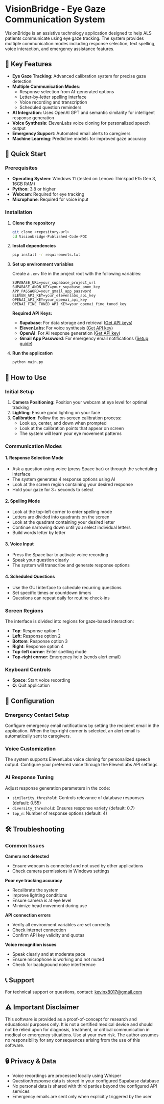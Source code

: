 # VisionBridge - Eye Gaze Communication System

VisionBridge is an assistive technology application designed to help ALS patients communicate using eye gaze tracking. The system provides multiple communication modes including response selection, text spelling, voice interaction, and emergency assistance features.

## 🎯 Key Features

- **Eye Gaze Tracking**: Advanced calibration system for precise gaze detection
- **Multiple Communication Modes**:
  - Response selection from AI-generated options
  - Letter-by-letter spelling interface
  - Voice recording and transcription
  - Scheduled question reminders
- **AI Integration**: Uses OpenAI GPT and semantic similarity for intelligent response generation
- **Voice Synthesis**: ElevenLabs voice cloning for personalized speech output
- **Emergency Support**: Automated email alerts to caregivers
- **Machine Learning**: Predictive models for improved gaze accuracy

## 🚀 Quick Start

### Prerequisites

- **Operating System**: Windows 11 (tested on Lenovo Thinkpad E15 Gen 3, 16GB RAM)
- **Python**: 3.8 or higher
- **Webcam**: Required for eye tracking
- **Microphone**: Required for voice input

### Installation

1. **Clone the repository**
   ```bash
   git clone <repository-url>
   cd Visionbridge-Published-Code-POC
   ```

2. **Install dependencies**
   ```bash
   pip install -r requirements.txt
   ```

3. **Set up environment variables**
   
   Create a `.env` file in the project root with the following variables:
   ```env
   SUPABASE_URL=your_supabase_project_url
   SUPABASE_ANON_KEY=your_supabase_anon_key
   APP_PASSWORD=your_gmail_app_password
   ELEVEN_API_KEY=your_elevenlabs_api_key
   OPENAI_API_KEY=your_openai_api_key
   OPENAI_FINE_TUNED_API_KEY=your_openai_fine_tuned_key
   ```

   **Required API Keys:**
   - **Supabase**: For data storage and retrieval ([Get API keys](https://supabase.com))
   - **ElevenLabs**: For voice synthesis ([Get API key](https://elevenlabs.io))
   - **OpenAI**: For AI response generation ([Get API key](https://openai.com))
   - **Gmail App Password**: For emergency email notifications ([Setup guide](https://support.google.com/accounts/answer/185833))

4. **Run the application**
   ```bash
   python main.py
   ```

## 📖 How to Use

### Initial Setup

1. **Camera Positioning**: Position your webcam at eye level for optimal tracking
2. **Lighting**: Ensure good lighting on your face
3. **Calibration**: Follow the on-screen calibration process:
   - Look up, center, and down when prompted
   - Look at the calibration points that appear on screen
   - The system will learn your eye movement patterns

### Communication Modes

#### 1. Response Selection Mode
- Ask a question using voice (press Space bar) or through the scheduling interface
- The system generates 4 response options using AI
- Look at the screen region containing your desired response
- Hold your gaze for 3+ seconds to select

#### 2. Spelling Mode
- Look at the top-left corner to enter spelling mode
- Letters are divided into quadrants on the screen
- Look at the quadrant containing your desired letter
- Continue narrowing down until you select individual letters
- Build words letter by letter

#### 3. Voice Input
- Press the Space bar to activate voice recording
- Speak your question clearly
- The system will transcribe and generate response options

#### 4. Scheduled Questions
- Use the GUI interface to schedule recurring questions
- Set specific times or countdown timers
- Questions can repeat daily for routine check-ins

### Screen Regions

The interface is divided into regions for gaze-based interaction:
- **Top**: Response option 1
- **Left**: Response option 2  
- **Bottom**: Response option 3
- **Right**: Response option 4
- **Top-left corner**: Enter spelling mode
- **Top-right corner**: Emergency help (sends alert email)

### Keyboard Controls

- **Space**: Start voice recording
- **Q**: Quit application

## 🔧 Configuration

### Emergency Contact Setup
Configure emergency email notifications by setting the recipient email in the application. When the top-right corner is selected, an alert email is automatically sent to caregivers.

### Voice Customization
The system supports ElevenLabs voice cloning for personalized speech output. Configure your preferred voice through the ElevenLabs API settings.

### AI Response Tuning
Adjust response generation parameters in the code:
- `similarity_threshold`: Controls relevance of database responses (default: 0.55)
- `diversity_threshold`: Ensures response variety (default: 0.7)
- `top_n`: Number of response options (default: 4)

## 🛠️ Troubleshooting

### Common Issues

**Camera not detected**
- Ensure webcam is connected and not used by other applications
- Check camera permissions in Windows settings

**Poor eye tracking accuracy**
- Recalibrate the system
- Improve lighting conditions
- Ensure camera is at eye level
- Minimize head movement during use

**API connection errors**
- Verify all environment variables are set correctly
- Check internet connection
- Confirm API key validity and quotas

**Voice recognition issues**
- Speak clearly and at moderate pace
- Ensure microphone is working and not muted
- Check for background noise interference

## 📞 Support

For technical support or questions, contact: kevinx8017@gmail.com

## ⚠️ Important Disclaimer

This software is provided as a proof-of-concept for research and educational purposes only. It is not a certified medical device and should not be relied upon for diagnosis, treatment, or critical communication in medical or emergency situations. Use at your own risk. The author assumes no responsibility for any consequences arising from the use of this software.

## 🔒 Privacy & Data

- Voice recordings are processed locally using Whisper
- Question/response data is stored in your configured Supabase database
- No personal data is shared with third parties beyond the configured API services
- Emergency emails are sent only when explicitly triggered by the user
